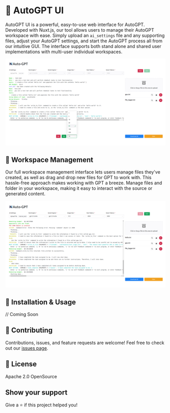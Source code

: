 # 🧠 AutoGPT UI 

AutoGPT UI is a powerful, easy-to-use web interface for AutoGPT. Developed with Nuxt.js, our tool allows users to manage their AutoGPT workspace with ease. Simply upload an `ai_settings` file and any supporting files, adjust your AutoGPT settings, and start the AutoGPT process all from our intuitive GUI. The interface supports both stand alone and shared user implementations with multi-user individual workspaces.

![AutoGPT UI Screenshot](https://github.com/neuronic-ai/autogpt-ui/blob/main/autogpt1.png?raw=true)

## 💼 Workspace Management

Our full workspace management interface lets users manage files they've created, as well as drag and drop new files for GPT to work with. This hassle-free approach makes working with GPT a breeze. Manage files and folder in your workspace, making it easy to interact with the source or generated content.

![AutoGPT UI Workspace Management](https://github.com/neuronic-ai/autogpt-ui/blob/main/autogpt2.png?raw=true)

## 🔧 Installation & Usage

// Coming Soon

## 🤝 Contributing

Contributions, issues, and feature requests are welcome! Feel free to check out our [issues page](https://github.com/neuronic-ai/autogpt-ui/issues).

## 📝 License

Apache 2.0 OpenSource

## Show your support

Give a ⭐️ if this project helped you!
